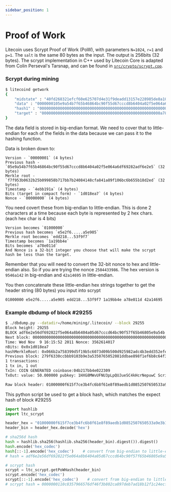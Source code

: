 ```yaml
---
sidebar_position: 1
---
```


# Proof of Work

Litecoin uses Scrypt Proof of Work (PoW), with parameters `N=1024`, `r=1` and `p=1`. The `salt` is the same 80 bytes as the input.
The output is 256bits (32 bytes). The scrypt implementation in C++ used by Litecoin Core is adapted from Colin Perseval's Tarsnap,
and can be found in [`src/crypto/scrypt.cpp`](https://github.com/litecoin-project/litecoin/blob/master/src/crypto/scrypt.cpp).

### Scrypt during mining

```bash 
$ litecoind getwork
{
    "midstate" : "40fd268321efcf60e625707d4e31f9deadd13157e228985de8a10a057b98ed4d",
    "data" : "0000000105e9a54b7f65b46864bc90f55d67cccd8b6404a02f5e064a6df69282adf6e2e5f7f953b0632b25b099858b717bb7b24084148cfa841a89f106bc6b655b18d2ed4ebb191a1d018ea700000000000000800000000000000000000000000000000000000000000000000000000000000000000000000000000080020000",
    "hash1" : "00000000000000000000000000000000000000000000000000000000000000000000008000000000000000000000000000000000000000000000000000010000",
    "target" : "0000000000000000000000000000000000000000000000000000a78e01000000"
}
```

The data field is stored in big-endian format. We need to cover that to little-endian for each of the fields in the data because we can pass it to the hashing function.

Data is broken down to:

    Version - `00000001` (4 bytes)
    Previous hash - `05e9a54b7f65b46864bc90f55d67cccd8b6404a02f5e064a6df69282adf6e2e5` (32 bytes)
    Merkle root - `f7f953b0632b25b099858b717bb7b24084148cfa841a89f106bc6b655b18d2ed` (32 bytes)
    Timestamp - `4ebb191a` (4 bytes)
    Bits (target in compact form) - `1d018ea7` (4 bytes)
    Nonce - `00000000` (4 bytes)

You need covert these from big-endian to little-endian. This is done 2 characters at a time because each byte is represented by 2 hex chars. (each hex char is 4 bits)

    Version becomes `01000000`
    Previous hash becomes `e5e2f6.....a5e905`
    Merkle root becomes `edd218...53f9f7`
    Timestamp becomes `1a19bb4e`
    Bits becomes `a78e011d`
    And Nonce is a 32-bit integer you choose that will make the scrypt hash be less than the target.

Remember that you will need to convert the 32-bit nonce to hex and little-endian also. So if you are trying the nonce `2504433986`. The hex version is `9546a142` in big-endian and `42a14695` in little-endian.

You then concatenate these little-endian hex strings together to get the header string (80 bytes) you input into scrypt

`01000000 e5e2f6.....a5e905 edd218...53f9f7 1a19bb4e a78e011d 42a14695` 

### Example dbdump of block #29255

```bash 
$ ./dbdump.py --datadir=/home/mining/.litecoin/ --block 29255
Block height: 29255
BLOCK adf6e2e56df692822f5e064a8b6404a05d67cccd64bc90f57f65b46805e9a54b
Next block: 0000000000000000000000000000000000000000000000000000000000000000
Time: Wed Nov  9 16:15:52 2011 Nonce: 3562614017
nBits: 0x0x1d018ea7
hashMerkleRoot: 0x066b2a758399d5f19b5c6073d09b500d925982adc4b3edd352efe14667a8ca9f
Previous block: 279f6330ccbbb9103b9e3a5350765052081ddbae898f1ef6b8c64f3bcef715f6
1 transactions:
1 tx in, 1 out
TxIn: COIN GENERATED coinbase:04b217bb4e022309
TxOut: value: 50.000000 pubkey: 1HXG8MWvUFNU3pLpQUJueSC4kHcrNepuwC Script: 65:0448...b8cd CHECKSIG

Raw block header: 01000000f615f7ce3b4fc6b8f61e8f89aedb1d0852507650533a9e3b10b9bbcc30639f279fcaa86746e1ef52d3edb3c4ad8259920d509bd073605c9bf1d59983752a6b06b817bb4ea78e011d012d59d4
```

This python script be used to get a block hash, which matches the expect hash of block #29255

```python 
import hashlib
import ltc_scrypt

header_hex = "01000000f615f7ce3b4fc6b8f61e8f89aedb1d0852507650533a9e3b10b9bbcc30639f279fcaa86746e1ef52d3edb3c4ad8259920d509bd073605c9bf1d59983752a6b06b817bb4ea78e011d012d59d4"
header_bin = header_hex.decode('hex')

# sha256d hash
hash = hashlib.sha256(hashlib.sha256(header_bin).digest()).digest()
hash.encode('hex_codec')
hash[::-1].encode('hex_codec')    # convert from big-endian to little-endian
# hash = adf6e2e56df692822f5e064a8b6404a05d67cccd64bc90f57f65b46805e9a54b

# scrypt hash
scrypt = ltc_scrypt.getPoWHash(header_bin)
scrypt.encode('hex_codec')
scrypt[::-1].encode('hex_codec')    # convert from big-endian to little-endian
# scrypt hash = 0000000110c8357966576df46f3b802ca897deb7ad18b12f1c24ecff6386ebd9
```
